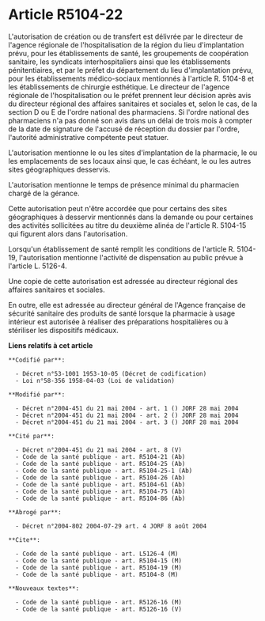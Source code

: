 # Article R5104-22

L'autorisation de création ou de transfert est délivrée par le directeur de l'agence régionale de l'hospitalisation de la
région du lieu d'implantation prévu, pour les établissements de santé, les groupements de coopération sanitaire, les
syndicats interhospitaliers ainsi que les établissements pénitentiaires, et par le préfet du département du lieu
d'implantation prévu, pour les établissements médico-sociaux mentionnés à l'article R. 5104-8 et les établissements de
chirurgie esthétique. Le directeur de l'agence régionale de l'hospitalisation ou le préfet prennent leur décision après avis
du directeur régional des affaires sanitaires et sociales et, selon le cas, de la section D ou E de l'ordre national des
pharmaciens. Si l'ordre national des pharmaciens n'a pas donné son avis dans un délai de trois mois à compter de la date de
signature de l'accusé de réception du dossier par l'ordre, l'autorité administrative compétente peut statuer.

L'autorisation mentionne le ou les sites d'implantation de la pharmacie, le ou les emplacements de ses locaux ainsi que, le
cas échéant, le ou les autres sites géographiques desservis.

L'autorisation mentionne le temps de présence minimal du pharmacien chargé de la gérance.

Cette autorisation peut n'être accordée que pour certains des sites géographiques à desservir mentionnés dans la demande ou
pour certaines des activités sollicitées au titre du deuxième alinéa de l'article R. 5104-15 qui figurent alors dans
l'autorisation.

Lorsqu'un établissement de santé remplit les conditions de l'article R. 5104-19, l'autorisation mentionne l'activité de
dispensation au public prévue à l'article L. 5126-4.

Une copie de cette autorisation est adressée au directeur régional des affaires sanitaires et sociales.

En outre, elle est adressée au directeur général de l'Agence française de sécurité sanitaire des produits de santé lorsque la
pharmacie à usage intérieur est autorisée à réaliser des préparations hospitalières ou à stériliser les dispositifs médicaux.

**Liens relatifs à cet article**

	**Codifié par**:

	  - Décret n°53-1001 1953-10-05 (Décret de codification)
	  - Loi n°58-356 1958-04-03 (Loi de validation)

	**Modifié par**:

	  - Décret n°2004-451 du 21 mai 2004 - art. 1 () JORF 28 mai 2004
	  - Décret n°2004-451 du 21 mai 2004 - art. 2 () JORF 28 mai 2004
	  - Décret n°2004-451 du 21 mai 2004 - art. 3 () JORF 28 mai 2004

	**Cité par**:

	  - Décret n°2004-451 du 21 mai 2004 - art. 8 (V)
	  - Code de la santé publique - art. R5104-21 (Ab)
	  - Code de la santé publique - art. R5104-25 (Ab)
	  - Code de la santé publique - art. R5104-25-1 (Ab)
	  - Code de la santé publique - art. R5104-26 (Ab)
	  - Code de la santé publique - art. R5104-61 (Ab)
	  - Code de la santé publique - art. R5104-75 (Ab)
	  - Code de la santé publique - art. R5104-86 (Ab)

	**Abrogé par**:

	  - Décret n°2004-802 2004-07-29 art. 4 JORF 8 août 2004

	**Cite**:

	  - Code de la santé publique - art. L5126-4 (M)
	  - Code de la santé publique - art. R5104-15 (M)
	  - Code de la santé publique - art. R5104-19 (M)
	  - Code de la santé publique - art. R5104-8 (M)

	**Nouveaux textes**:

	  - Code de la santé publique - art. R5126-16 (M)
	  - Code de la santé publique - art. R5126-16 (V)
